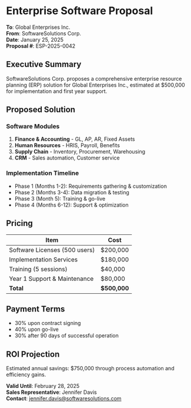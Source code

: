 # Enterprise Software Proposal

**To**: Global Enterprises Inc.  
**From**: SoftwareSolutions Corp.  
**Date**: January 25, 2025  
**Proposal #**: ESP-2025-0042

## Executive Summary
SoftwareSolutions Corp. proposes a comprehensive enterprise resource planning (ERP) solution for Global Enterprises Inc., estimated at $500,000 for implementation and first year support.

## Proposed Solution

### Software Modules
1. **Finance & Accounting** - GL, AP, AR, Fixed Assets
2. **Human Resources** - HRIS, Payroll, Benefits
3. **Supply Chain** - Inventory, Procurement, Warehousing
4. **CRM** - Sales automation, Customer service

### Implementation Timeline
- Phase 1 (Months 1-2): Requirements gathering & customization
- Phase 2 (Months 3-4): Data migration & testing
- Phase 3 (Month 5): Training & go-live
- Phase 4 (Months 6-12): Support & optimization

## Pricing

| Item | Cost |
|------|------|
| Software Licenses (500 users) | $200,000 |
| Implementation Services | $180,000 |
| Training (5 sessions) | $40,000 |
| Year 1 Support & Maintenance | $80,000 |
| **Total** | **$500,000** |

## Payment Terms
- 30% upon contract signing
- 40% upon go-live
- 30% after 90 days of successful operation

## ROI Projection
Estimated annual savings: $750,000 through process automation and efficiency gains.

**Valid Until**: February 28, 2025  
**Sales Representative**: Jennifer Davis  
**Contact**: jennifer.davis@softwaresolutions.com